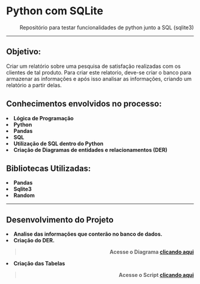 <h1> Python com SQLite </h1>
<p align='right'>Repositório para testar funcionalidades de python junto a SQL (sqlite3) </p>
<hr>

<h2> Objetivo: </h2>
    <p> Criar um relatório sobre uma pesquisa de satisfação realizadas com os clientes de tal produto. Para criar este relatorio, deve-se criar o banco para armazenar as informações e após isso analisar as informações, criando um relatório a partir delas.

<h2>Conhecimentos envolvidos no processo: </h2>
    <strong>
        <li>Lógica de Programação </li>
        <li>Python</li>
        <li>Pandas</li>
        <li>SQL</li>
        <li>Utilização de SQL dentro do Python</li>
        <li>Criação de Diagramas de entidades e relacionamentos (DER)</li>
    <strong>

<h2> Bibliotecas Utilizadas: </h2>
    <li> Pandas </li>
    <li> Sqlite3 </li>
    <li> Random  </li>

<hr>

<h2>Desenvolvimento do Projeto </h2>
<li> Analise das informações que conterão no banco de dados. </li>
<li> Criação do DER. </li>
    <blockquote align='right'> Acesse o Diagrama <a href='/DER.png'> clicando aqui </a> </blockquote>
<li> Criação das Tabelas </li>
    <blockquote align='right'> Acesse o Script <a href='/Script/Create%20Tables'> clicando aqui </a> </blockquote>










